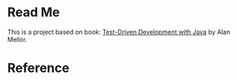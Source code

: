 # Read Me
This is a project based on book: [Test-Driven Development with Java](https://learning.oreilly.com/library/view/test-driven-development-with/9781803236230/) by Alan Mellor.

# Reference
